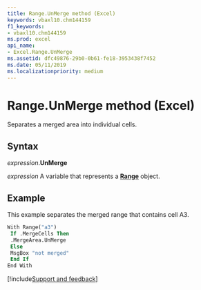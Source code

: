 ```yaml
---
title: Range.UnMerge method (Excel)
keywords: vbaxl10.chm144159
f1_keywords:
- vbaxl10.chm144159
ms.prod: excel
api_name:
- Excel.Range.UnMerge
ms.assetid: dfc49876-29b0-0b61-fe18-3953438f7452
ms.date: 05/11/2019
ms.localizationpriority: medium
---
```



# Range.UnMerge method (Excel)

Separates a merged area into individual cells.


## Syntax

_expression_.**UnMerge**

_expression_ A variable that represents a **[Range](excel.range(object).md)** object.


## Example

This example separates the merged range that contains cell A3.

```vb
With Range("a3") 
 If .MergeCells Then 
 .MergeArea.UnMerge 
 Else 
 MsgBox "not merged" 
 End If 
End With
```



[!include[Support and feedback](~/includes/feedback-boilerplate.md)]
